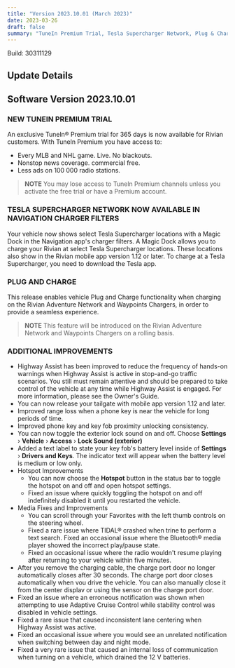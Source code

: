 ```yaml
---
title: "Version 2023.10.01 (March 2023)"
date: 2023-03-26
draft: false
summary: "TuneIn Premium Trial, Tesla Supercharger Network, Plug & Charge Functionality"
---
```

Build: 30311129

## Update Details

## Software Version 2023.10.01

### NEW TUNEIN PREMIUM TRIAL
An exclusive Tuneln® Premium trial for 365 days is now available for Rivian customers. With Tuneln Premium you have access to:
* Every MLB and NHL game. Live. No blackouts.
* Nonstop news coverage. commercial free.
* Less ads on 100 000 radio stations.

>**NOTE**
>You may lose access to Tuneln Premium channels unless you activate the free trial or have a Premium account.

### TESLA SUPERCHARGER NETWORK NOW AVAILABLE IN NAVIGATION CHARGER FILTERS
Your vehicle now shows select Tesla Supercharger locations with a Magic Dock in the Navigation app's charger filters. A Magic Dock allows you to charge your Rivian at select Tesla Supercharger locations. These locations also show in the Rivian mobile app version 1.12 or later. To charge at a Tesla Supercharger, you need to download the Tesla app.

### PLUG AND CHARGE
This release enables vehicle Plug and Charge functionality when charging on the Rivian Adventure Network and Waypoints Chargers, in order to provide a seamless experience.

>**NOTE**
>This feature will be introduced on the Rivian Adventure Network and Waypoints Chargers on a rolling basis.

### ADDITIONAL IMPROVEMENTS
* Highway Assist has been improved to reduce the frequency of hands-on warnings when Highway Assist is active in stop-and-go traffic scenarios. You still must remain attentive and should be prepared to take control of the vehicle at any time while Highway Assist is engaged. For more information, please see the Owner's Guide.
* You can now release your tailgate with mobile app version 1.12 and later.
* Improved range loss when a phone key is near the vehicle for long periods of time.
* Improved phone key and key fob proximity unlocking consistency.
* You can now toggle the exterior lock sound on and off. Choose **Settings** › **Vehicle** › **Access** › **Lock Sound (exterior)**
* Added a text label to state your key fob's battery level inside of **Settings** › **Drivers and Keys**. The indicator text will appear when the battery level is medium or low only.
* Hotspot Improvements
  * You can now choose the **Hotspot** button in the status bar to toggle the hotspot on and off and open hotspot settings.
  * Fixed an issue where quickly toggling the hotspot on and off indefinitely disabled it until you restarted the vehicle.
* Media Fixes and Improvements
  * You can scroll through your Favorites with the left thumb controls on the steering wheel.
  * Fixed a rare issue where TIDAL® crashed when trine to perform a text search.
  Fixed an occasional issue where the Bluetooth® media player showed the incorrect play/pause state.
  * Fixed an occasional issue where the radio wouldn't resume playing after returning to your vehicle within five minutes.
* After you remove the charging cable, the charge port door no longer automatically closes after 30 seconds. The charge port door closes automatically when vou drive the vehicle. You can also manually close it from the center displav or using the sensor on the charge port door.
* Fixed an issue where an erroneous notification was shown when attempting to use Adaptive Cruise Control while stability control was disabled in vehicle settings.
* Fixed a rare issue that caused inconsistent lane centering when Highway Assist was active.
* Fixed an occasional issue where you would see an unrelated notification when switching between day and night mode.
* Fixed a very rare issue that caused an internal loss of communication when turning on a vehicle, which drained the 12 V batteries.